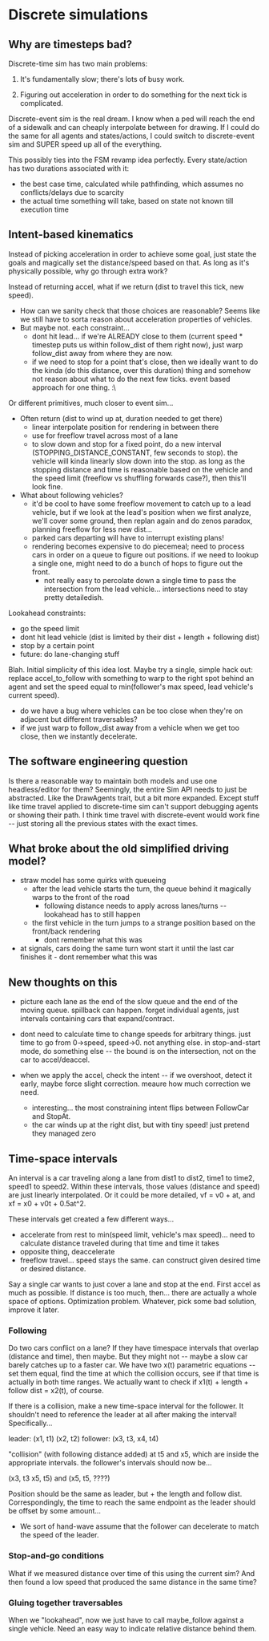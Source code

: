 # Discrete simulations

## Why are timesteps bad?

Discrete-time sim has two main problems:

1) It's fundamentally slow; there's lots of busy work.

2) Figuring out acceleration in order to do something for the next tick is complicated.

Discrete-event sim is the real dream. I know when a ped will reach the end of a
sidewalk and can cheaply interpolate between for drawing. If I could do the
same for all agents and states/actions, I could switch to discrete-event sim
and SUPER speed up all of the everything.

This possibly ties into the FSM revamp idea perfectly. Every state/action has
two durations associated with it:

- the best case time, calculated while pathfinding, which assumes no
  conflicts/delays due to scarcity
- the actual time something will take, based on state not known till execution
  time

## Intent-based kinematics

Instead of picking acceleration in order to achieve some goal, just state the
goals and magically set the distance/speed based on that. As long as it's
physically possible, why go through extra work?

Instead of returning accel, what if we return (dist to travel this tick, new speed).
- How can we sanity check that those choices are reasonable? Seems like we
  still have to sorta reason about acceleration properties of vehicles.
- But maybe not. each constraint...
	- dont hit lead... if we're ALREADY close to them (current speed * timestep puts us within follow_dist of them right now), just warp follow_dist away from where they are now.
	- if we need to stop for a point that's close, then we ideally want to do the kinda (do this distance, over this duration) thing and somehow not reason about what to do the next few ticks. event based approach for one thing. :\

Or different primitives, much closer to event sim...
- Often return (dist to wind up at, duration needed to get there)
	- linear interpolate position for rendering in between there
	- use for freeflow travel across most of a lane
	- to slow down and stop for a fixed point, do a new interval
	  (STOPPING_DISTANCE_CONSTANT, few seconds to stop). the vehicle will
	  kinda linearly slow down into the stop. as long as the stopping
	  distance and time is reasonable based on the vehicle and the speed
	  limit (freeflow vs shuffling forwards case?), then this'll look fine.
- What about following vehicles?
	- it'd be cool to have some freeflow movement to catch up to a lead vehicle, but if we look at the lead's position when we first analyze, we'll cover some ground, then replan again and do zenos paradox, planning freeflow for less new dist...
	- parked cars departing will have to interrupt existing plans!
	- rendering becomes expensive to do piecemeal; need to process cars in order on a queue to figure out positions. if we need to lookup a single one, might need to do a bunch of hops to figure out the front.
		- not really easy to percolate down a single time to pass the intersection from the lead vehicle... intersections need to stay pretty detailedish.

Lookahead constraints:
- go the speed limit
- dont hit lead vehicle (dist is limited by their dist + length + following dist)
- stop by a certain point
- future: do lane-changing stuff

Blah. Initial simplicity of this idea lost. Maybe try a single, simple hack
out: replace accel_to_follow with something to warp to the right spot behind an
agent and set the speed equal to min(follower's max speed, lead vehicle's
current speed).

- do we have a bug where vehicles can be too close when they're on adjacent but different traversables?
- if we just warp to follow_dist away from a vehicle when we get too close, then we instantly decelerate.

## The software engineering question

Is there a reasonable way to maintain both models and use one headless/editor
for them? Seemingly, the entire Sim API needs to just be abstracted. Like the
DrawAgents trait, but a bit more expanded. Except stuff like time travel
applied to discrete-time sim can't support debugging agents or showing their
path. I think time travel with discrete-event would work fine -- just storing
all the previous states with the exact times.

## What broke about the old simplified driving model?

- straw model has some quirks with queueing
	- after the lead vehicle starts the turn, the queue behind it magically warps to the front of the road
		- following distance needs to apply across lanes/turns -- lookahead has to still happen
	- the first vehicle in the turn jumps to a strange position based on the front/back rendering
		- dont remember what this was
- at signals, cars doing the same turn wont start it until the last car finishes it
		- dont remember what this was

## New thoughts on this

- picture each lane as the end of the slow queue and the end of the moving
  queue. spillback can happen. forget individual agents, just intervals
containing cars that expand/contract.

- dont need to calculate time to change speeds for arbitrary things. just time
  to go from 0->speed, speed->0. not anything else. in stop-and-start mode, do
something else -- the bound is on the intersection, not on the car to
accel/deaccel.

- when we apply the accel, check the intent -- if we overshoot, detect it
  early, maybe force slight correction. meaure how much correction we need.
	- interesting... the most constraining intent flips between FollowCar and StopAt.
	- the car winds up at the right dist, but with tiny speed! just pretend they managed zero

## Time-space intervals

An interval is a car traveling along a lane from dist1 to dist2, time1 to
time2, speed1 to speed2. Within these intervals, those values (distance and
speed) are just linearly interpolated. Or it could be more detailed, vf = v0 +
at, and xf = x0 + v0t + 0.5at^2.

These intervals get created a few different ways...
- accelerate from rest to min(speed limit, vehicle's max speed)... need to
  calculate distance traveled during that time and time it takes
- opposite thing, deaccelerate
- freeflow travel... speed stays the same. can construct given desired time or desired distance.

Say a single car wants to just cover a lane and stop at the end. First accel as
much as possible. If distance is too much, then... there are actually a whole
space of options. Optimization problem. Whatever, pick some bad solution,
improve it later.

### Following

Do two cars conflict on a lane? If they have timespace intervals that overlap
(distance and time), then maybe. But they might not -- maybe a slow car barely
catches up to a faster car. We have two x(t) parametric equations -- set them
equal, find the time at which the collision occurs, see if that time is
actually in both time ranges. We actually want to check if x1(t) + length +
follow dist = x2(t), of course.

If there is a collision, make a new time-space interval for the follower. It
shouldn't need to reference the leader at all after making the interval!
Specifically...

leader:  (x1, t1)             (x2, t2)
follower:      (x3, t3,              x4, t4)

"collision" (with following distance added) at t5 and x5, which are inside the
appropriate intervals. the follower's intervals should now be...

(x3, t3    x5, t5) and (x5, t5,      ????)

Position should be the same as leader, but + the length and follow dist.
Correspondingly, the time to reach the same endpoint as the leader should be
offset by some amount...

- We sort of hand-wave assume that the follower can decelerate to match the
  speed of the leader.

### Stop-and-go conditions

What if we measured distance over time of this using the current sim? And then
found a low speed that produced the same distance in the same time?

### Gluing together traversables

When we "lookahead", now we just have to call maybe_follow against a single
vehicle. Need an easy way to indicate relative distance behind them.
